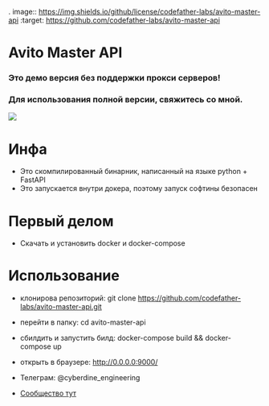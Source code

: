 . image:: https://img.shields.io/github/license/codefather-labs/avito-master-api
   :target: https://github.com/codefather-labs/avito-master-api

# Avito Master API

### Это демо версия без поддержки прокси серверов! 
### Для использования полной версии, свяжитесь со мной.

![](https://assets.entrepreneur.com/content/3x2/2000/20180703190744-rollsafe-meme.jpeg?format=jpg&width=400&crop=3:2)

# Инфа

* Это скомпилированный бинарник, написанный на языке python + FastAPI
* Это запускается внутри докера, поэтому запуск софтины безопасен

# Первый делом

* Скачать и установить docker и docker-compose

# Использование

* клонирова репозиторий: git clone https://github.com/codefather-labs/avito-master-api.git
* перейти в папку: cd avito-master-api
* сбилдить и запустить билд: docker-compose build && docker-compose up
* открыть в браузере: http://0.0.0.0:9000/


* Телеграм: @cyberdine_engineering 

* [Сообщество тут](https://t.me/avito_master_developers)
